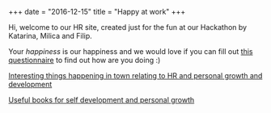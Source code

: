 +++
date = "2016-12-15"
title = "Happy at work"
+++

Hi, welcome to our HR site, created just for the fun at our Hackathon by Katarina, Milica and Filip.

Your *happiness* is our happiness and we would love if you can fill out [this questionnaire](https://goo.gl/forms/CnHgLRRG6104dbub2) to find out how are you doing :)

[Interesting things happening in town relating to HR and personal growth and development](https://www.meetup.com/Geekstone/events/235592917/)

[Useful books for self development and personal growth]( https://docs.google.com/presentation/d/1vIPXPoJIfYbi0H9DkuiAGWXniMCp7jjEH6hIQap_9XM/edit#slide=id.g1a1cfce5c7_0_239)

